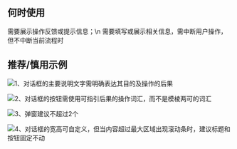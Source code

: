 ## 何时使用

需要展示操作反馈或提示信息；\n 需要填写或展示相关信息，需中断用户操作，但不中断当前流程时

## 推荐/慎用示例

![1、对话框的主要说明文字需明确表达其目的及操作的后果](01)

![2、对话框的按钮需使用可指引后果的操作词汇，而不是模棱两可的词汇](02)

![3、弹窗建议不超过2个](03)

![4、对话框的宽高可自定义，但当内容超过最大区域出现滚动条时，建议标题和按钮固定不动](04)
